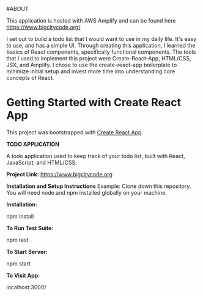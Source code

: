 #ABOUT

This application is hosted with AWS Amplify and can be found here https://www.bigcitycode.org/.
 
I set out to build a todo list that I would want to use in my daily life. It's easy to use, and has a simple UI.
Through creating this application, I learned the basics of React components, specifically functional components.
The tools that I used to implement this project were Create-React-App, HTML/CSS, JSX, and Amplify.
I chose to use the create-react-app boilerplate to minimize initial setup and invest more time into understanding core concepts of React.

# Getting Started with Create React App

This project was bootstrapped with [Create React App](https://github.com/facebook/create-react-app).

**TODO APPLICATION**

A todo application used to keep track of your todo list, built with React, JavaScript, and HTML/CSS.

**Project Link:**
https://www.bigcitycode.org


**Installation and Setup Instructions**
Example:
Clone down this repository. You will need node and npm installed globally on your machine.

**Installation:**

npm install

**To Run Test Suite:**

npm test

**To Start Server:**

npm start

**To Visit App:**

localhost:3000/

